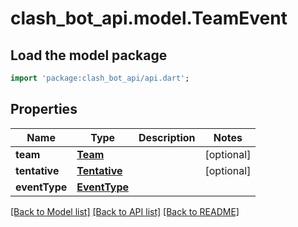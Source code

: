 # clash_bot_api.model.TeamEvent

## Load the model package
```dart
import 'package:clash_bot_api/api.dart';
```

## Properties
Name | Type | Description | Notes
------------ | ------------- | ------------- | -------------
**team** | [**Team**](Team.md) |  | [optional] 
**tentative** | [**Tentative**](Tentative.md) |  | [optional] 
**eventType** | [**EventType**](EventType.md) |  | 

[[Back to Model list]](../README.md#documentation-for-models) [[Back to API list]](../README.md#documentation-for-api-endpoints) [[Back to README]](../README.md)



